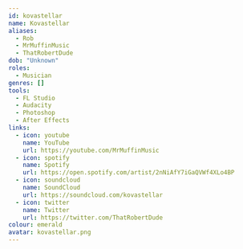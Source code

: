 ```yaml
---
id: kovastellar
name: Kovastellar
aliases:
  - Rob
  - MrMuffinMusic
  - ThatRobertDude
dob: "Unknown"
roles:
  - Musician
genres: []
tools:
  - FL Studio
  - Audacity
  - Photoshop
  - After Effects
links:
  - icon: youtube
    name: YouTube
    url: https://youtube.com/MrMuffinMusic
  - icon: spotify
    name: Spotify
    url: https://open.spotify.com/artist/2nNiAfY7iGaQVWf4XLo4BP
  - icon: soundcloud
    name: SoundCloud
    url: https://soundcloud.com/kovastellar
  - icon: twitter
    name: Twitter
    url: https://twitter.com/ThatRobertDude
colour: emerald
avatar: kovastellar.png
---
```

